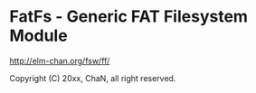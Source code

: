 # FatFs - Generic FAT Filesystem Module

http://elm-chan.org/fsw/ff/

Copyright (C) 20xx, ChaN, all right reserved.
